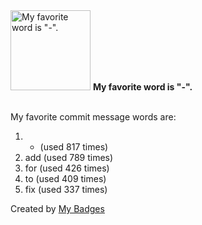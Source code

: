 <img src="https://github.com/my-badges/my-badges/blob/master/src/all-badges/favorite-word/favorite-word.png?raw=true" alt="My favorite word is &quot;-&quot;." title="My favorite word is &quot;-&quot;." width="128">
<strong>My favorite word is &quot;-&quot;.</strong>
<br><br>

My favorite commit message words are:

1. - (used 817 times)
2. add (used 789 times)
3. for (used 426 times)
4. to (used 409 times)
5. fix (used 337 times)


Created by <a href="https://github.com/my-badges/my-badges">My Badges</a>